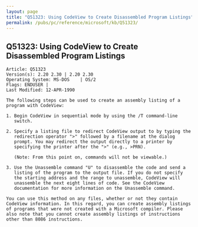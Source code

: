 ```yaml
---
layout: page
title: "Q51323: Using CodeView to Create Disassembled Program Listings"
permalink: /pubs/pc/reference/microsoft/kb/Q51323/
---
```


## Q51323: Using CodeView to Create Disassembled Program Listings

	Article: Q51323
	Version(s): 2.20 2.30 | 2.20 2.30
	Operating System: MS-DOS    | OS/2
	Flags: ENDUSER |
	Last Modified: 12-APR-1990
	
	The following steps can be used to create an assembly listing of a
	program with CodeView:
	
	1. Begin CodeView in sequential mode by using the /T command-line
	   switch.
	
	2. Specify a listing file to redirect CodeView output to by typing the
	   redirection operator ">" followed by a filename at the dialog
	   prompt. You may redirect the output directly to a printer by
	   specifying the printer after the ">" (e.g., >PRN).
	
	   (Note: From this point on, commands will not be viewable.)
	
	3. Use the Unassemble command "U" to disassemble the code and send a
	   listing of the program to the output file. If you do not specify
	   the starting address and the range to unassemble, CodeView will
	   unassemble the next eight lines of code. See the CodeView
	   documentation for more information on the Unassemble command.
	
	You can use this method on any files, whether or not they contain
	CodeView information. In this regard, you can create assembly listings
	of programs that were not created with a Microsoft compiler. Please
	also note that you cannot create assembly listings of instructions
	other than 8086 instructions.

